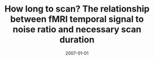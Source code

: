---
title: "How long to scan? The relationship between fMRI temporal signal to noise ratio and necessary scan duration"
date: 2007-01-01
authors_string: K. Murphy, J. Bodurka, Peter Bandettini
authors:
   - K. Murphy
   - J. Bodurka
   - Peter Bandettini
author_ids:
   - kevin_murphy
   - peter_bandettini
journal: 'NeuroImage'
volume: 34
issue: 
pages: 565-574
book_title: ''
publisher: ''
abstract: ''
project_id: 
paper_url: 
doi: 
data_loc: ''
code_loc: ''
file: '/assets/publications//assets/publications/'
file_name: '/assets/publications/'
type: journal_article
pub_str: ' (2007) NeuroImage 34: 565-574'
layout: publication 
---